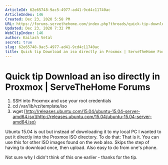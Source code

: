 ```yaml
---
ArticleId: 62e65748-9ac5-4977-ad41-9cd4c11740ac
ArticleIndex: 146
Created: Dec 23, 2020 5:58 PM
URL: https://forums.servethehome.com/index.php?threads/quick-tip-download-an-iso-directly-in-proxmox.5564/
Updated: Dec 23, 2020 7:32 PM
WebClipIndex: 146
author: Kailash Vetal
secret: true
slug: 62e65748-9ac5-4977-ad41-9cd4c11740ac
title: Quick tip Download an iso directly in Proxmox | ServeTheHome Forums
---
```

#  Quick tip Download an iso directly in Proxmox | ServeTheHome Forums
1. SSH into Proxmox and use your root credentials
2. cd /var/lib/vz/template/iso
3. wget [http://releases.ubuntu.com/15.04/ubuntu-15.04-server-amd64.iso](http://releases.ubuntu.com/15.04/ubuntu-15.04-server-amd64.iso)

Ubuntu 15.04 is out but instead of downloading it to my local PC I wanted to put it directly into the Proxmox ISO directory. To do that: That is it. You can use this for other ISO images found on the web also. Skips the step of having to download once, then upload. Also easy to do from one's phone.

Not sure why I didn't think of this one earlier - thanks for the tip.
